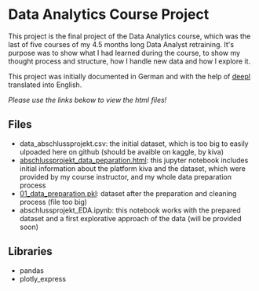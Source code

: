 # Data Analytics Course Project

This project is the final project of the Data Analytics course, which was the last of five courses of my 4.5 months long Data Analyst retraining. It's purpose was to show what I had learned during the course, to show my thought process and structure, how I handle new data and how I explore it.

This project was initially documented in German and with the help of [deepl](https://www.deepl.com/translator) translated into English.

*Please use the links bekow to view the html files!*

## Files
- data_abschlussprojekt.csv: the initial dataset, which is too big to easily ulpoaded here on github (should be avaible on kaggle, by kiva)
- [abschlussprojekt_data_peparation.html](https://htmlpreview.github.io/?https://raw.githubusercontent.com/annapuu/data_analytics_course_project/main/abschlussprojekt_data_peparation.html): this jupyter notebook includes initial information about the platform kiva and the dataset, which were provided by my course instructor, and my whole data preparation process
- [01_data_preparation.pkl](https://github.com/annapuu/data_analytics_course_project/blob/main/01_data_preparation.pkl): dataset after the preparation and cleaning process (file too big)
- abschlussprojekt_EDA.ipynb: this notebook works with the prepared dataset and a first explorative approach of the data (will be provided soon)

## Libraries

- pandas
- plotly_express
